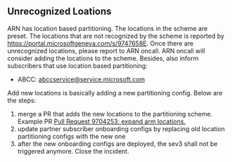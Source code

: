 ## Unrecognized Loations

ARN has location based partitioning. The locations in the scheme are preset. The locations that are not recognized by the scheme is reported by https://portal.microsoftgeneva.com/s/9747658E. Once there are unrecognized locations, please report to ARN oncall. ARN oncall will consider adding the locations to the scheme. Besides, also inform subscribers that use location based partitioning:

- ABCC: abccservice@service.microsoft.com

Add new locations is basically adding a new partitioning config. Below are the steps:
1. merge a PR that adds the new locations to the partitioning scheme. Example PR [Pull Request 9704253: expand arm locations.](https://msazure.visualstudio.com/One/_git/Mgmt-Governance-Notifications/pullrequest/9704253)
2. update partner subscriber onboarding configs by replacing old location partitioning configs with the new one
3. after the new onboarding configs are deployed, the sev3 shall not be triggered anymore. Close the incident.